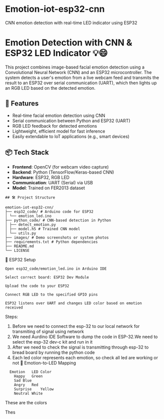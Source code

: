 # Emotion-iot-esp32-cnn
CNN emotion detection with real-time LED indicator using ESP32

# Emotion Detection with CNN & ESP32 LED Indicator 💡😄

This project combines image-based facial emotion detection using a Convolutional Neural Network (CNN) and an ESP32 microcontroller. The system detects a user's emotion from a live webcam feed and transmits the result to an ESP32 over serial communication (UART), which then lights up an RGB LED based on the detected emotion.


## 🧠 Features

- Real-time facial emotion detection using CNN
- Serial communication between Python and ESP32 (UART)
- RGB LED feedback for detected emotions
- Lightweight, efficient model for fast inference
- Easily extendable to IoT applications (e.g., smart devices)


## 📦 Tech Stack

- **Frontend**: OpenCV (for webcam video capture)
- **Backend**: Python (TensorFlow/Keras-based CNN)
- **Hardware**: ESP32, RGB LED
- **Communication**: UART (Serial) via USB
- **Model**: Trained on FER2013 dataset

```
## 🛠 Project Structure

emotion-iot-esp32-cnn/
├── esp32_code/ # Arduino code for ESP32
│ └── emotion_led.ino
├── python_code/ # CNN-based detection in Python
│ ├── detect_emotion.py
│ ├── model.h5 # Trained CNN model
│ └── utils.py
├── images/ # Demo screenshots or system photos
├── requirements.txt # Python dependencies
├── README.md
└── LICENSE
```
🔌 ESP32 Setup
```
Open esp32_code/emotion_led.ino in Arduino IDE

Select correct board: ESP32 Dev Module

Upload the code to your ESP32

Connect RGB LED to the specified GPIO pins

ESP32 listens over UART and changes LED color based on emotion received
```

Steps:
 1. Before we need to connect the esp-32 to our local network for transmiting of signal using network
 2. We need Aurdino IDE Software to dump the code in ESP-32.We need to select the esp-32 dev-c kit and run in it
 3. After we need to check the signal is transmitting through esp-32 to bread board by running the python code
 4. Each led color represents each emotion, so check all led are working or not
🎯 Emotion-to-LED Mapping
```
  Emotion	LED Color
    Happy	Green
    Sad	Blue
    Angry	Red
    Surprise	Yellow
    Neutral	White
```
These are the colors 



Thes
